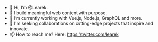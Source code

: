 - 👋 Hi, I’m @Learek.
- 👀 I build meaningful web content with purpose.
- 🌱 I’m currently working with Vue.js, Node.js, GraphQL and more.
- 💞️ I'm seeking collaborations on cutting-edge projects that inspire and innovate.
- 📫 How to reach me? Here: https://twitter.com/learek 

<!---
Learek/Learek is a ✨ special ✨ repository because its `README.md` (this file) appears on your GitHub profile.
You can click the Preview link to take a look at your changes.
--->
